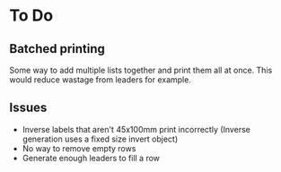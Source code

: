 # To Do

## Batched printing

Some way to add multiple lists together and print them all at once. This would reduce wastage from leaders for example.

## Issues

- Inverse labels that aren't 45x100mm print incorrectly (Inverse generation uses a fixed size invert object)
- No way to remove empty rows
- Generate enough leaders to fill a row

